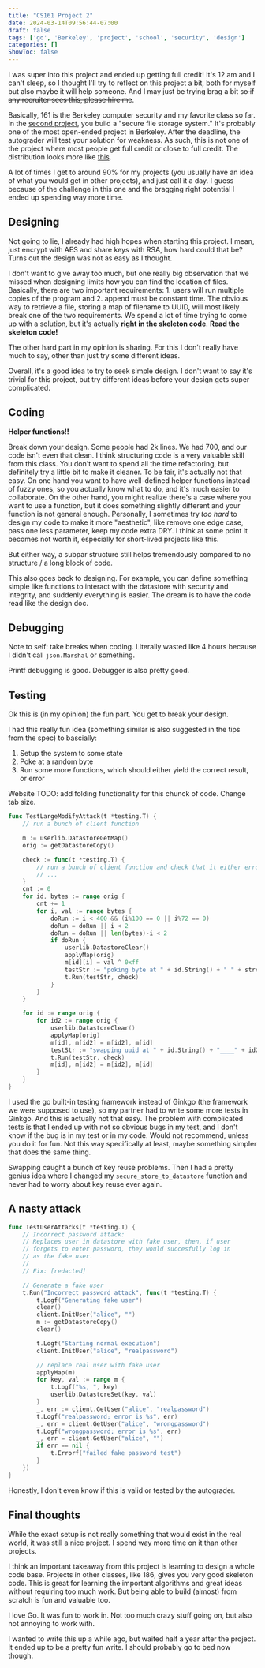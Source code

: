 ```yaml
---
title: "CS161 Project 2"
date: 2024-03-14T09:56:44-07:00
draft: false
tags: ['go', 'Berkeley', 'project', 'school', 'security', 'design']
categories: []
ShowToc: false
---
```


I was super into this project and ended up getting full credit! It's 12 am and I can't sleep, so I thought I'll try to reflect on this project a bit, both for myself but also maybe it will help someone. And I may just be trying brag a bit ~~so if any recruiter sees this, please hire me~~.

Basically, 161 is the Berkeley computer security and my favorite class so far. In the [second project](https://fa23.cs161.org/proj2), you build a "secure file storage system." It's probably one of the most open-ended project in Berkeley. After the deadline, the autograder will test your solution for weakness. As such, this is not one of the project where most people get full credit or close to full credit. The distribution looks more like [this](https://assets.cs161.org/proj2/proj2-spec-sp23-distribution.png).

A lot of times I get to around 90% for my projects (you usually have an idea of what you would get in other projects), and just call it a day. I guess because of the challenge in this one and the bragging right potential I ended up spending way more time.

## Designing
Not going to lie, I already had high hopes when starting this project. I mean, just encrypt with AES and share keys with RSA, how hard could that be? Turns out the design was not as easy as I thought.

I don't want to give away too much, but one really big observation that we missed when designing limits how you can find the location of files. Basically, there are two important requirements: 1. users will run multiple copies of the program and 2. append must be constant time. The obvious way to retrieve a file, storing a map of filename to UUID, will most likely break one of the two requirements. We spend a lot of time trying to come up with a solution, but it's actually **right in the skeleton code**. **Read the skeleton code!**

The other hard part in my opinion is sharing. For this I don't really have much to say, other than just try some different ideas.

Overall, it's a good idea to try to seek simple design. I don't want to say it's trivial for this project, but try different ideas before your design gets super complicated.

## Coding
**Helper functions!!**

Break down your design. Some people had 2k lines. We had 700, and our code isn't even that clean. I think structuring code is a very valuable skill from this class. You don't want to spend all the time refactoring, but definitely try a little bit to make it cleaner. To be fair, it's actually not that easy. On one hand you want to have well-defined helper functions instead of fuzzy ones, so you actually know what to do, and it's much easier to collaborate. On the other hand, you might realize there's a case where you want to use a function, but it does something slightly different and your function is not general enough. Personally, I sometimes try *too hard* to design my code to make it more "aesthetic", like remove one edge case, pass one less parameter, keep my code extra DRY. I think at some point it becomes not worth it, especially for short-lived projects like this.

But either way, a subpar structure still helps tremendously compared to no structure / a long block of code.

This also goes back to designing. For example, you can define something simple like functions to interact with the datastore with security and integrity, and suddenly everything is easier. The dream is to have the code read like the design doc.

## Debugging
Note to self: take breaks when coding. Literally wasted like 4 hours because I didn't call `json.Marshal` or something.

Printf debugging is good. Debugger is also pretty good.

## Testing
Ok this is (in my opinion) the fun part. You get to break your design.

I had this really fun idea (something similar is also suggested in the tips from the spec) to bascially:
1. Setup the system to some state
2. Poke at a random byte
3. Run some more functions, which should either yield the correct result, or error

Website TODO: add folding functionality for this chunck of code. Change tab size.

```go
func TestLargeModifyAttack(t *testing.T) {
	// run a bunch of client function

	m := userlib.DatastoreGetMap()
	orig := getDatastoreCopy()

	check := func(t *testing.T) {
		// run a bunch of client function and check that it either errors or is correct
		// ...
	}
	cnt := 0
	for id, bytes := range orig {
		cnt += 1
		for i, val := range bytes {
			doRun := i < 400 && (i%100 == 0 || i%72 == 0)
			doRun = doRun || i < 2
			doRun = doRun || len(bytes)-i < 2
			if doRun {
				userlib.DatastoreClear()
				applyMap(orig)
				m[id][i] = val ^ 0xff
				testStr := "poking byte at " + id.String() + " " + strconv.Itoa(i)
				t.Run(testStr, check)
			}
		}
	}

	for id := range orig {
		for id2 := range orig {
			userlib.DatastoreClear()
			applyMap(orig)
			m[id], m[id2] = m[id2], m[id]
			testStr := "swapping uuid at " + id.String() + "____" + id2.String()
			t.Run(testStr, check)
			m[id], m[id2] = m[id2], m[id]
		}
	}
}
```

I used the go built-in testing framework instead of Ginkgo (the framework we were supposed to use), so my partner had to write some more tests in Ginkgo. And this is actually not that easy. The problem with complicated tests is that I ended up with not so obvious bugs in my test, and I don't know if the bug is in my test or in my code. Would not recommend, unless you do it for fun. Not this way specifically at least, maybe something simpler that does the same thing.

Swapping caught a bunch of key reuse problems. Then I had a pretty genius idea where I changed my `secure_store_to_datastore` function and never had to worry about key reuse ever again.

## A nasty attack
```go
func TestUserAttacks(t *testing.T) {
	// Incorrect password attack:
	// Replaces user in datastore with fake user, then, if user
	// forgets to enter password, they would succesfully log in
	// as the fake user.
	//
	// Fix: [redacted]

	// Generate a fake user
	t.Run("Incorrect password attack", func(t *testing.T) {
		t.Logf("Generating fake user")
		clear()
		client.InitUser("alice", "")
		m := getDatastoreCopy()
		clear()

		t.Logf("Starting normal execution")
		client.InitUser("alice", "realpassword")

		// replace real user with fake user
		applyMap(m)
		for key, val := range m {
			t.Logf("%s, ", key)
			userlib.DatastoreSet(key, val)
		}
		_, err := client.GetUser("alice", "realpassword")
		t.Logf("realpassword; error is %s", err)
		_, err = client.GetUser("alice", "wrongpassword")
		t.Logf("wrongpassword; error is %s", err)
		_, err = client.GetUser("alice", "")
		if err == nil {
			t.Errorf("failed fake password test")
		}
	})
}
```
Honestly, I don't even know if this is valid or tested by the autograder.

## Final thoughts
While the exact setup is not really something that would exist in the real world, it was still a nice project. I spend way more time on it than other projects.

I think an important takeaway from this project is learning to design a whole code base. Projects in other classes, like 186, gives you very good skeleton code. This is great for learning the important algorithms and great ideas without requiring too much work. But being able to build (almost) from scratch is fun and valuable too.

I love Go. It was fun to work in. Not too much crazy stuff going on, but also not annoying to work with.

I wanted to write this up a while ago, but waited half a year after the project. It ended up to be a pretty fun write. I should probably go to bed now though.

